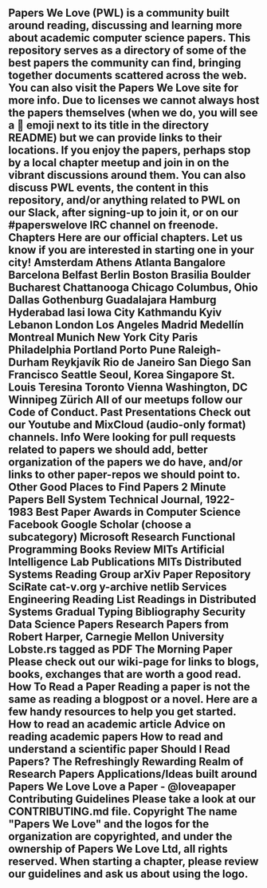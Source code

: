 ﻿## Papers We Love (PWL) is a community built around reading, discussing and learning more about academic computer science papers. This repository serves as a directory of some of the best papers the community can find, bringing together documents scattered across the web. You can also visit the Papers We Love site for more info. Due to licenses we cannot always host the papers themselves (when we do, you will see a :scroll: emoji next to its title in the directory README) but we can provide links to their locations. If you enjoy the papers, perhaps stop by a local chapter meetup and join in on the vibrant discussions around them. You can also discuss PWL events, the content in this repository, and/or anything related to PWL on our Slack, after signing-up to join it, or on our #paperswelove IRC channel on freenode. Chapters Here are our official chapters. Let us know if you are interested in starting one in your city! Amsterdam Athens Atlanta Bangalore Barcelona Belfast Berlin Boston Brasilia Boulder Bucharest Chattanooga Chicago Columbus, Ohio Dallas Gothenburg Guadalajara Hamburg Hyderabad Iasi Iowa City Kathmandu Kyiv Lebanon London Los Angeles Madrid Medellín Montreal Munich New York City Paris Philadelphia Portland Porto Pune Raleigh-Durham Reykjavík Rio de Janeiro San Diego San Francisco Seattle Seoul, Korea Singapore St. Louis Teresina Toronto Vienna Washington, DC Winnipeg Zürich All of our meetups follow our Code of Conduct. Past Presentations Check out our Youtube and MixCloud (audio-only format) channels. Info Were looking for pull requests related to papers we should add, better organization of the papers we do have, and/or links to other paper-repos we should point to. Other Good Places to Find Papers 2 Minute Papers Bell System Technical Journal, 1922-1983 Best Paper Awards in Computer Science Facebook Google Scholar (choose a subcategory) Microsoft Research Functional Programming Books Review MITs Artificial Intelligence Lab Publications MITs Distributed Systems Reading Group arXiv Paper Repository SciRate cat-v.org y-archive netlib Services Engineering Reading List Readings in Distributed Systems Gradual Typing Bibliography Security Data Science Papers Research Papers from Robert Harper, Carnegie Mellon University Lobste.rs tagged as PDF The Morning Paper Please check out our wiki-page for links to blogs, books, exchanges that are worth a good read. How To Read a Paper Reading a paper is not the same as reading a blogpost or a novel. Here are a few handy resources to help you get started. How to read an academic article Advice on reading academic papers How to read and understand a scientific paper Should I Read Papers? The Refreshingly Rewarding Realm of Research Papers Applications/Ideas built around Papers We Love Love a Paper - @loveapaper Contributing Guidelines Please take a look at our CONTRIBUTING.md file. Copyright The name "Papers We Love" and the logos for the organization are copyrighted, and under the ownership of Papers We Love Ltd, all rights reserved. When starting a chapter, please review our guidelines and ask us about using the logo.